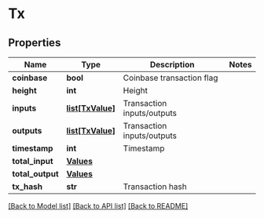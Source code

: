 # Tx

## Properties
Name | Type | Description | Notes
------------ | ------------- | ------------- | -------------
**coinbase** | **bool** | Coinbase transaction flag | 
**height** | **int** | Height | 
**inputs** | [**list[TxValue]**](TxValue.md) | Transaction inputs/outputs | 
**outputs** | [**list[TxValue]**](TxValue.md) | Transaction inputs/outputs | 
**timestamp** | **int** | Timestamp | 
**total_input** | [**Values**](Values.md) |  | 
**total_output** | [**Values**](Values.md) |  | 
**tx_hash** | **str** | Transaction hash | 

[[Back to Model list]](../README.md#documentation-for-models) [[Back to API list]](../README.md#documentation-for-api-endpoints) [[Back to README]](../README.md)


